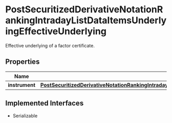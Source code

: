 

# PostSecuritizedDerivativeNotationRankingIntradayListDataItemsUnderlyingEffectiveUnderlying

Effective underlying of a factor certificate.

## Properties

Name | Type | Description | Notes
------------ | ------------- | ------------- | -------------
**instrument** | [**PostSecuritizedDerivativeNotationRankingIntradayListDataItemsUnderlyingEffectiveUnderlyingInstrument**](PostSecuritizedDerivativeNotationRankingIntradayListDataItemsUnderlyingEffectiveUnderlyingInstrument.md) |  |  [optional]


## Implemented Interfaces

* Serializable



